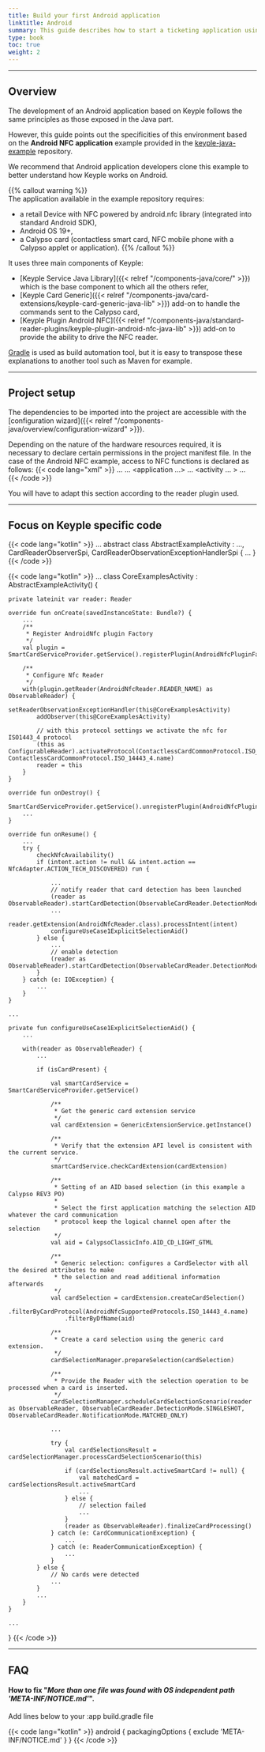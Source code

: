 ```yaml
---
title: Build your first Android application
linktitle: Android
summary: This guide describes how to start a ticketing application using Keyple and Android NFC plugin to read the content of a Calypso card.
type: book
toc: true
weight: 2
---
```


---
## Overview

The development of an Android application based on Keyple follows the same principles as those exposed in the Java part.

However, this guide points out the specificities of this environment based on the **Android NFC application** example provided in the [keyple-java-example](https://github.com/eclipse/keyple-java-example) repository.

We recommend that Android application developers clone this example to better understand how Keyple works on Android.

{{% callout warning %}}  
The application available in the example repository requires: 
* a retail Device with NFC powered by android.nfc library (integrated into standard Android SDK),
* Android OS 19+,
* a Calypso card (contactless smart card, NFC mobile phone with a Calypso applet or application).
{{% /callout %}}

It uses three main components of Keyple:
* [Keyple Service Java Library]({{< relref "/components-java/core/" >}})
  which is the base component to which all the others refer,
* [Keyple Card Generic]({{< relref "/components-java/card-extensions/keyple-card-generic-java-lib" >}})
  add-on to handle the commands sent to the Calypso card,
* [Keyple Plugin Android NFC]({{< relref "/components-java/standard-reader-plugins/keyple-plugin-android-nfc-java-lib" >}})
  add-on to provide the ability to drive the NFC reader.

[Gradle](https://gradle.org/) is used as build automation tool, but it is easy to transpose these explanations to another tool
such as Maven for example.

---
## Project setup

The dependencies to be imported into the project are accessible with the [configuration wizard]({{< relref "/components-java/overview/configuration-wizard" >}}).

Depending on the nature of the hardware resources required, it is necessary to declare certain permissions in the project manifest file.
In the case of the Android NFC example, access to NFC functions is declared as follows:
{{< code lang="xml" >}}
<manifest xmlns:android="http://schemas.android.com/apk/res/android">
    ...
    <uses-permission android:name="android.permission.NFC" />
    <uses-feature android:name="android.hardware.nfc" android:required="true" />
    ...
    <application ...>
        ...
        <activity ... >
            ...
            <intent-filter>
                <action android:name="android.nfc.action.TECH_DISCOVERED" />
            </intent-filter>
            <meta-data
                    android:name="android.nfc.action.TECH_DISCOVERED"
                    android:resource="@xml/tech_list" />
        </activity>
    </application>
</manifest>
{{< /code >}}

You will have to adapt this section according to the reader plugin used.

---
## Focus on Keyple specific code

{{< code lang="kotlin" >}}
...
abstract class AbstractExampleActivity : ..., CardReaderObserverSpi, CardReaderObservationExceptionHandlerSpi {
    ...
}
{{< /code >}}


{{< code lang="kotlin" >}}
...
class CoreExamplesActivity : AbstractExampleActivity() {

    private lateinit var reader: Reader

    override fun onCreate(savedInstanceState: Bundle?) {
        ...
        /**
         * Register AndroidNfc plugin Factory
         */
        val plugin = SmartCardServiceProvider.getService().registerPlugin(AndroidNfcPluginFactoryProvider(this).getFactory())

        /**
         * Configure Nfc Reader
         */
        with(plugin.getReader(AndroidNfcReader.READER_NAME) as ObservableReader) {
            setReaderObservationExceptionHandler(this@CoreExamplesActivity)
            addObserver(this@CoreExamplesActivity)

            // with this protocol settings we activate the nfc for ISO1443_4 protocol
            (this as ConfigurableReader).activateProtocol(ContactlessCardCommonProtocol.ISO_14443_4.name, ContactlessCardCommonProtocol.ISO_14443_4.name)
            reader = this
        }
    }

    override fun onDestroy() {
        SmartCardServiceProvider.getService().unregisterPlugin(AndroidNfcPlugin.PLUGIN_NAME)
        ...
    }

    override fun onResume() {
        ...
        try {
            checkNfcAvailability()
            if (intent.action != null && intent.action == NfcAdapter.ACTION_TECH_DISCOVERED) run {

                ...
                // notify reader that card detection has been launched
                (reader as ObservableReader).startCardDetection(ObservableCardReader.DetectionMode.SINGLESHOT)
                ...
                reader.getExtension(AndroidNfcReader.class).processIntent(intent)
                configureUseCase1ExplicitSelectionAid()
            } else {
                ...
                // enable detection
                (reader as ObservableReader).startCardDetection(ObservableCardReader.DetectionMode.SINGLESHOT)
            }
        } catch (e: IOException) {
            ...
        }
    }

    ...

    private fun configureUseCase1ExplicitSelectionAid() {
        ...

        with(reader as ObservableReader) {
            ...

            if (isCardPresent) {

                val smartCardService = SmartCardServiceProvider.getService()

                /**
                 * Get the generic card extension service
                 */
                val cardExtension = GenericExtensionService.getInstance()

                /**
                 * Verify that the extension API level is consistent with the current service.
                 */
                smartCardService.checkCardExtension(cardExtension)

                /**
                 * Setting of an AID based selection (in this example a Calypso REV3 PO)
                 *
                 * Select the first application matching the selection AID whatever the card communication
                 * protocol keep the logical channel open after the selection
                 */
                val aid = CalypsoClassicInfo.AID_CD_LIGHT_GTML

                /**
                 * Generic selection: configures a CardSelector with all the desired attributes to make
                 * the selection and read additional information afterwards
                 */
                val cardSelection = cardExtension.createCardSelection()
                    .filterByCardProtocol(AndroidNfcSupportedProtocols.ISO_14443_4.name)
                    .filterByDfName(aid)

                /**
                 * Create a card selection using the generic card extension.
                 */
                cardSelectionManager.prepareSelection(cardSelection)

                /**
                 * Provide the Reader with the selection operation to be processed when a card is inserted.
                 */
                cardSelectionManager.scheduleCardSelectionScenario(reader as ObservableReader, ObservableCardReader.DetectionMode.SINGLESHOT, ObservableCardReader.NotificationMode.MATCHED_ONLY)

                ...

                try {
                    val cardSelectionsResult = cardSelectionManager.processCardSelectionScenario(this)

                    if (cardSelectionsResult.activeSmartCard != null) {
                        val matchedCard = cardSelectionsResult.activeSmartCard
                        ...
                    } else {
                        // selection failed
                        ...
                    }
                    (reader as ObservableReader).finalizeCardProcessing()
                } catch (e: CardCommunicationException) {
                    ...
                } catch (e: ReaderCommunicationException) {
                    ...
                }
            } else {
                // No cards were detected
                ...
            }
            ...
        }
    }

    ...
}
{{< /code >}}

---
## FAQ

#### How to fix "_More than one file was found with OS independent path 'META-INF/NOTICE.md'_".

Add lines below to your :app build.gradle file

{{< code lang="kotlin" >}}
android {
    packagingOptions {
        exclude 'META-INF/NOTICE.md'
    }
}
{{< /code >}}